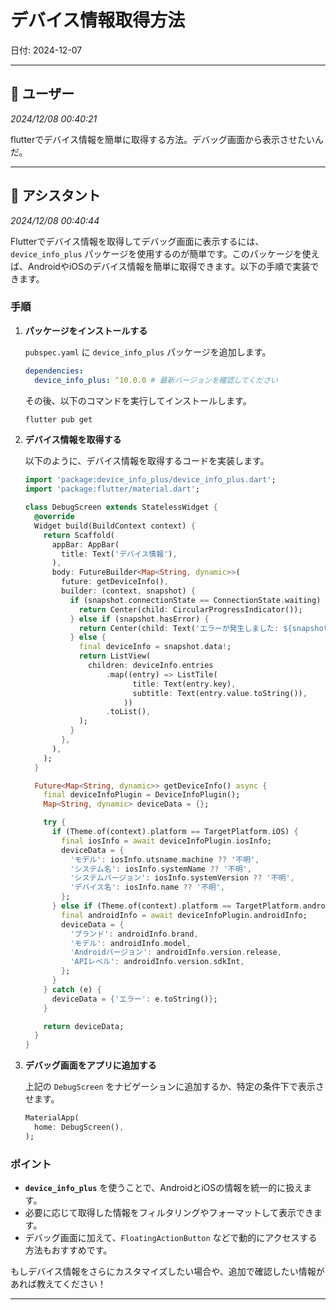 # デバイス情報取得方法

日付: 2024-12-07

---

## 👤 ユーザー
*2024/12/08 00:40:21*

flutterでデバイス情報を簡単に取得する方法。デバッグ画面から表示させたいんだ。

---

## 🤖 アシスタント
*2024/12/08 00:40:44*

Flutterでデバイス情報を取得してデバッグ画面に表示するには、`device_info_plus` パッケージを使用するのが簡単です。このパッケージを使えば、AndroidやiOSのデバイス情報を簡単に取得できます。以下の手順で実装できます。

### 手順

1. **パッケージをインストールする**

   `pubspec.yaml` に `device_info_plus` パッケージを追加します。

   ```yaml
   dependencies:
     device_info_plus: ^10.0.0 # 最新バージョンを確認してください
   ```

   その後、以下のコマンドを実行してインストールします。

   ```bash
   flutter pub get
   ```

2. **デバイス情報を取得する**

   以下のように、デバイス情報を取得するコードを実装します。

   ```dart
   import 'package:device_info_plus/device_info_plus.dart';
   import 'package:flutter/material.dart';

   class DebugScreen extends StatelessWidget {
     @override
     Widget build(BuildContext context) {
       return Scaffold(
         appBar: AppBar(
           title: Text('デバイス情報'),
         ),
         body: FutureBuilder<Map<String, dynamic>>(
           future: getDeviceInfo(),
           builder: (context, snapshot) {
             if (snapshot.connectionState == ConnectionState.waiting) {
               return Center(child: CircularProgressIndicator());
             } else if (snapshot.hasError) {
               return Center(child: Text('エラーが発生しました: ${snapshot.error}'));
             } else {
               final deviceInfo = snapshot.data!;
               return ListView(
                 children: deviceInfo.entries
                     .map((entry) => ListTile(
                           title: Text(entry.key),
                           subtitle: Text(entry.value.toString()),
                         ))
                     .toList(),
               );
             }
           },
         ),
       );
     }

     Future<Map<String, dynamic>> getDeviceInfo() async {
       final deviceInfoPlugin = DeviceInfoPlugin();
       Map<String, dynamic> deviceData = {};

       try {
         if (Theme.of(context).platform == TargetPlatform.iOS) {
           final iosInfo = await deviceInfoPlugin.iosInfo;
           deviceData = {
             'モデル': iosInfo.utsname.machine ?? '不明',
             'システム名': iosInfo.systemName ?? '不明',
             'システムバージョン': iosInfo.systemVersion ?? '不明',
             'デバイス名': iosInfo.name ?? '不明',
           };
         } else if (Theme.of(context).platform == TargetPlatform.android) {
           final androidInfo = await deviceInfoPlugin.androidInfo;
           deviceData = {
             'ブランド': androidInfo.brand,
             'モデル': androidInfo.model,
             'Androidバージョン': androidInfo.version.release,
             'APIレベル': androidInfo.version.sdkInt,
           };
         }
       } catch (e) {
         deviceData = {'エラー': e.toString()};
       }

       return deviceData;
     }
   }
   ```

3. **デバッグ画面をアプリに追加する**

   上記の `DebugScreen` をナビゲーションに追加するか、特定の条件下で表示させます。

   ```dart
   MaterialApp(
     home: DebugScreen(),
   );
   ```

### ポイント

- **`device_info_plus`** を使うことで、AndroidとiOSの情報を統一的に扱えます。
- 必要に応じて取得した情報をフィルタリングやフォーマットして表示できます。
- デバッグ画面に加えて、`FloatingActionButton` などで動的にアクセスする方法もおすすめです。

もしデバイス情報をさらにカスタマイズしたい場合や、追加で確認したい情報があれば教えてください！

---
